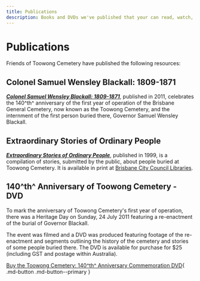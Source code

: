 ```yaml
---
title: Publications
description: Books and DVDs we've published that your can read, watch, borrow or buy
---
```


# Publications

Friends of Toowong Cemetery have published the following resources:
    
## Colonel Samuel Wensley Blackall: 1809-1871

***[Colonel Samuel Wensley Blackall: 1809-1871](../assets/guides/samuel-blackall.pdf)***, published in 2011, celebrates the 140^th^ anniversary of the first year of operation of the Brisbane General Cemetery, now known as the Toowong Cemetery, and the internment of the first person buried there, Governor Samuel Wensley Blackall.


## Extraordinary Stories of Ordinary People

***[Extraordinary Stories of Ordinary People](extraordinary-stories.md)***, published in 1999, is a compilation of stories, submitted by the public, about people buried at Toowong Cemetery. It is available in print at [Brisbane City Council Libraries](https://library-brisbane.ent.sirsidynix.net.au/client/en_AU/eLibCat/search/detailnonmodal/ent:$002f$002fSD_ILS$002f0$002fSD_ILS:120843/one). 

<!--
!!! question "Volunteer - share a family story"

    If you would like your family's story to be considered for inclusion in the next edition of *Extraordinary Stories of Ordinary People* or on this web site, please complete the **[Contribute a story](https://forms.gle/4f743ggeHM3BiY2c8)** form.
--> 

## 140^th^ Anniversary of Toowong Cemetery - DVD

To mark the anniversary of Toowong Cemetery's first year of operation, there was a Heritage Day on Sunday, 24 July 2011 featuring a re-enactment of the burial of Governor Blackall.

The event was filmed and a DVD was produced featuring footage of the re-enactment and segments outlining the history of the cemetery and stories of some people buried there. The DVD is available for purchase for $25 (including GST and postage within Australia).

[Buy the Toowong Cemetery: 140^th^ Anniversary Commemoration DVD](https://forms.gle/8Eont7fDf7BdScxA7){ .md-button .md-button--primary }



<!--

## Toowong Cemetery Resource Manual: a guide for exploring the cemetery

Recommended for teachers of school groups visiting the cemetery. Available at [Brisbane City Council Libraries](https://library-brisbane.ent.sirsidynix.net.au/client/en_AU/eLibCat/search/detailnonmodal/ent:$002f$002fSD_ILS$002f0$002fSD_ILS:71596/one).
 
-->

<!--
## Toowong History Group Publications


!!! warning "Work in progress. Do not order books here" 

    - This page is under construction like the rest of this site.
    - Do not order books here. 
    - Order books from [http://www.toowong.org.au/books_for_sale.htm](http://www.toowong.org.au/books_for_sale.htm) instead 
    
*Insert pictures of the books*
    
The [Toowong History Group](http://www.toowong.org.au/home.htm) was formed to celebrate the 100^th^ anniversary of the short‑lived Toowong Town (1903 – 1925) and to record some local memories before they were lost with the passing of generations. 

Their work has resulted in set of three books full of local history. 

1. Toowong: A Community’s History
2. Toowong: Tales of Toowong and early Brisbane
3. Toowong: 1863 – 2011 


### Toowong: A Community’s History

16 essays on Toowong, to mark 100 years since Toowong's proclamation as a Town. 

1. Aboriginal people of Toowong, *Arthur Palmer* 
2. The natural environment, *John Morison* 
3. The early years, *Margaret Deeth*
4. The built environment. Looking back at Toowong 1903, *Marilyn England*
5. Local government, *Judy Magub*
6. Toowong people, *Carol Hetherington and Jenny Bigge* 
7. The streets of Toowong, *John Kerr*
8. Toowong Cemetery, *Hilda Maclean and Prue Firth* 
9. A history of public transport in Toowong, *Bruce Sinclair*
10. Education, *Greg de Silva*
11. The Chinese in Toowong, *Marilyn England* 
12. Toowong parks, *Judy Magub*
13. Churches, *Helen Gregory*
14. Commerce in Toowong in the 1950s and 1960s, *John Bray*
15. Community groups, *Leigh Chamberlain* 
16. The built environment 2003, *Jim Maccormick*

[Buy Toowong: A Community’s History for $20](https://forms.gle/FXyHz2DMw4QfVN7A7){ .md-button .md-button--primary }



### Toowong: Tales of Toowong and early Brisbane

This book contains the edited transcripts of talks on Queensland and local history, given by amateur and professional historians to Toowong History Group. Many of the images presented in the talks have been included.

Part 1. Coming to Queensland

- Early shipping and immigration to Queensland, *Dr. Rod McLeod*
- Descendants from three immigrant families. *Oral histories from Fay Sheriff, Malcolm Barrett, and Pat Wales*

Part 2. Heritage Houses

- etc...



[Buy Toowong: Tales of Toowong and early Brisbane for $20](https://forms.gle/FXyHz2DMw4QfVN7A7){ .md-button .md-button--primary }

### Toowong: 1863 – 2011

Insert overview and table of contents here. 

[Buy Toowong: 1863 – 2011 for $20](https://forms.gle/FXyHz2DMw4QfVN7A7){ .md-button .md-button--primary }

### Toowong History Book Collection

1. Toowong: A Community’s History
2. Toowong: Tales of Toowong and early Brisbane
3. Toowong: 1863 – 2011 

[Buy all 3 books for $50](https://forms.gle/FXyHz2DMw4QfVN7A7){ .md-button .md-button--primary }

-->
